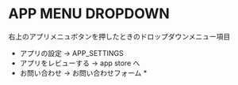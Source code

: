 # APP MENU DROPDOWN

右上のアプリメニュボタンを押したときのドロップダウンメニュー項目

- アプリの設定 -> APP_SETTINGS
- アプリをレビューする -> app store へ
- お問い合わせ -> お問い合わせフォーム *
